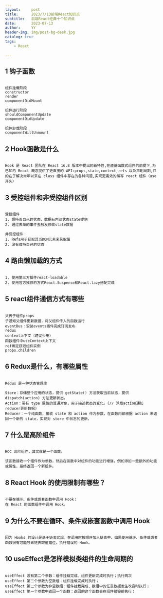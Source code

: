 ```yaml
---
layout:     post
title:      2023/7/13前端React知识点
subtitle:   前端React经典十个知识点
date:       2023-07-13
author:     YY
header-img: img/post-bg-desk.jpg
catalog: true
tags:
    - React

---
```




## 1 钩子函数

```

组件挂载阶段
constructor
render
componentDidMount

组件运行阶段
shouldComponentUpdate
componentDidUpdate

组件卸载阶段
componentWillUnmount

```



## 2 Hook函数是什么

```

Hook 是 React 团队在 React 16.8 版本中提出的新特性,在遵循函数式组件的前提下,为已知的 React 概念提供了更直接的 API:props,state,context,refs 以及声明周期,目的在于解决常年以来在 class 组件中存在的各种问题,实现更高效的编写 react 组件（use开头）

```



## 3 受控组件和非受控组件区别

```

受控组件
1. 保持着自己的状态，数据有内部状态state提供
2. 通过表单的事件去触发修改state数据

非受控组件：
1. Refs用于获取其当DOM元素来获取值
2. 没有维持自己的状态

```



## 4 路由懒加载的方式

```

1. 使用第三方插件react-loadable
2. 使用官方推荐的方式React.Suspense和React.lazy搭配完成

```



## 5 react组件通信方式有哪些

```

父传子组件props
子通知父组件更新数据，将父组件传入的函数运行
eventBus：安装events插件完成订阅发布
redux
context上下文（建议少用）
函数组件中useContext上下文
ref绑定获取组件实例
props.children

```



## 6 Redux是什么，有哪些属性

```

Redux 是一种状态管理库

Store：存储整个应用的状态，提供 getState() 方法获取当前状态，提供 dispatch(action) 方法更新状态。
Action：带有 type 属性的普通对象，用于描述状态的变化。(// 派发action通知reducer更新数据)
Reducer：一个纯函数，接收 state 和 action 作为参数，在函数内部根据 action 来返回一个新的 state，实现对 store 中状态的更新。

```



## 7 什么是高阶组件

```

HOC 高阶组件，其实就是一个函数。

该函数接收一个组件作为参数，然后在函数中对组件的功能进行增强，例如添加一些额外的功能或属性，最终返回一个新组件。

```



## 8  React Hook 的使用限制有哪些？

```

不要在循环、条件或嵌套函数中调用 Hook；
在 React 的函数组件中调用 Hook。

```





## 9 为什么不要在循环、条件或嵌套函数中调用 Hook

```

因为 Hooks 的设计是基于链表实现。在调用时按顺序加入链表中，如果使用循环、条件或嵌套函数很有可能导致链表取值错位，执行错误的 Hook。

```



## 10 useEffect是怎样模拟类组件的生命周期的

```

useEffect 没有第二个参数：组件挂载完成、组件更新完成时执行；执行两次
useEffect 第二个参数为空数组：组件挂载完成时执行；
useEffect 第二个参数为非空数组：组件挂载完成、数组中的任意数据发生改变时执行；
useEffect 第一个参数中返回一个函数：返回的这个函数会在组件销毁前执行；

```

